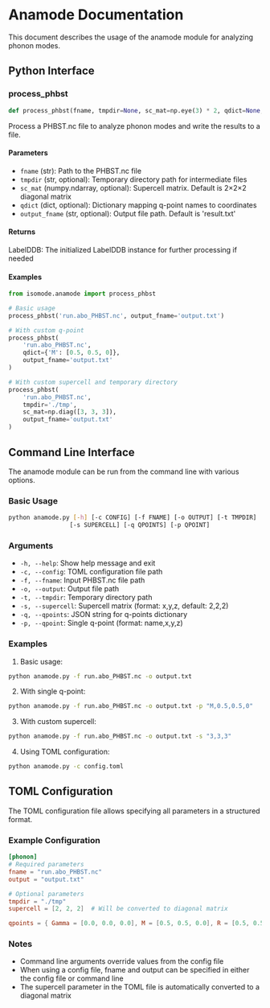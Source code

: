# Anamode Documentation

This document describes the usage of the anamode module for analyzing phonon modes.

## Python Interface

### process_phbst

```python
def process_phbst(fname, tmpdir=None, sc_mat=np.eye(3) * 2, qdict=None, output_fname='result.txt')
```

Process a PHBST.nc file to analyze phonon modes and write the results to a file.

#### Parameters

- `fname` (str): Path to the PHBST.nc file
- `tmpdir` (str, optional): Temporary directory path for intermediate files
- `sc_mat` (numpy.ndarray, optional): Supercell matrix. Default is 2×2×2 diagonal matrix
- `qdict` (dict, optional): Dictionary mapping q-point names to coordinates
- `output_fname` (str, optional): Output file path. Default is 'result.txt'

#### Returns

LabelDDB: The initialized LabelDDB instance for further processing if needed

#### Examples

```python
from isomode.anamode import process_phbst

# Basic usage
process_phbst('run.abo_PHBST.nc', output_fname='output.txt')

# With custom q-point
process_phbst(
    'run.abo_PHBST.nc',
    qdict={'M': [0.5, 0.5, 0]},
    output_fname='output.txt'
)

# With custom supercell and temporary directory
process_phbst(
    'run.abo_PHBST.nc',
    tmpdir='./tmp',
    sc_mat=np.diag([3, 3, 3]),
    output_fname='output.txt'
)
```

## Command Line Interface

The anamode module can be run from the command line with various options.

### Basic Usage

```bash
python anamode.py [-h] [-c CONFIG] [-f FNAME] [-o OUTPUT] [-t TMPDIR] 
                 [-s SUPERCELL] [-q QPOINTS] [-p QPOINT]
```

### Arguments

- `-h, --help`: Show help message and exit
- `-c, --config`: TOML configuration file path
- `-f, --fname`: Input PHBST.nc file path
- `-o, --output`: Output file path
- `-t, --tmpdir`: Temporary directory path
- `-s, --supercell`: Supercell matrix (format: x,y,z, default: 2,2,2)
- `-q, --qpoints`: JSON string for q-points dictionary
- `-p, --qpoint`: Single q-point (format: name,x,y,z)

### Examples

1. Basic usage:
```bash
python anamode.py -f run.abo_PHBST.nc -o output.txt
```

2. With single q-point:
```bash
python anamode.py -f run.abo_PHBST.nc -o output.txt -p "M,0.5,0.5,0"
```

3. With custom supercell:
```bash
python anamode.py -f run.abo_PHBST.nc -o output.txt -s "3,3,3"
```

4. Using TOML configuration:
```bash
python anamode.py -c config.toml
```

## TOML Configuration

The TOML configuration file allows specifying all parameters in a structured format.

### Example Configuration

```toml
[phonon]
# Required parameters
fname = "run.abo_PHBST.nc"
output = "output.txt"

# Optional parameters
tmpdir = "./tmp"
supercell = [2, 2, 2]  # Will be converted to diagonal matrix

qpoints = { Gamma = [0.0, 0.0, 0.0], M = [0.5, 0.5, 0.0], R = [0.5, 0.5, 0.5] }
```

### Notes

- Command line arguments override values from the config file
- When using a config file, fname and output can be specified in either the config file or command line
- The supercell parameter in the TOML file is automatically converted to a diagonal matrix